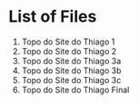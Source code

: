 # List of Files

1. Topo do Site do Thiago 1
2. Topo do Site do Thiago 2
3. Topo do Site do Thiago 3a
4. Topo do Site do Thiago 3b
5. Topo do Site do Thiago 3c
6. Topo do Site do Thiago Final